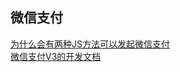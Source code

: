 ## 微信支付
[为什么会有两种JS方法可以发起微信支付](https://www.cnblogs.com/djiz/p/9120484.html)  
[微信支付V3的开发文档](https://pay.weixin.qq.com/wiki/doc/apiv3/index.shtml)


